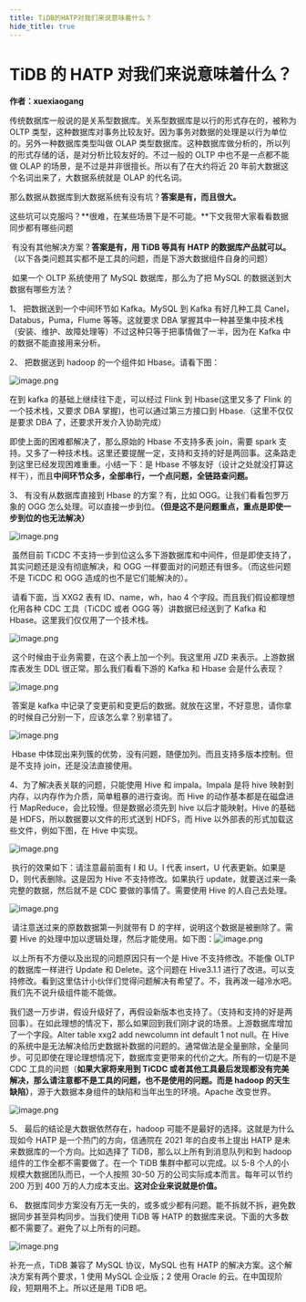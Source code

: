 ```yaml
---
title: TiDB的HATP对我们来说意味着什么？
hide_title: true
---
```


# TiDB 的 HATP 对我们来说意味着什么？

**作者：xuexiaogang**

传统数据库一般说的是关系型数据库。关系型数据库是以行的形式存在的，被称为 OLTP 类型，这种数据库对事务比较友好。因为事务对数据的处理是以行为单位的。另外一种数据库类型叫做 OLAP 类型数据库。这种数据库做分析的，所以列的形式存储的话，是对分析比较友好的。不过一般的 OLTP 中也不是一点都不能做 OLAP 的场景，是不过是并非很擅长。所以有了在大约将近 20 年前大数据这个名词出来了，大数据系统就是 OLAP 的代名词。

​ 那么数据从数据库到大数据系统有没有坑？**答案是有，而且很大。**

​ 这些坑可以克服吗？**很难，在某些场景下是不可能。**下文我带大家看看数据同步都有哪些问题

​ 有没有其他解决方案？**答案是有，用 TiDB 等具有 HATP 的数据库产品就可以。**（以下各类问题其实都不是工具的问题，而是下游大数据组件自身的问题）

​ 如果一个 OLTP 系统使用了 MySQL 数据库，那么为了把 MySQL 的数据送到大数据有哪些方法？

1、 把数据送到一个中间环节如 Kafka。MySQL 到 Kafka 有好几种工具 Canel，Databus，Puma，Flume 等等。这就要求 DBA 掌握其中一种甚至集中技术栈（安装、维护、故障处理等）不过这种只等于把事情做了一半，因为在 Kafka 中的数据不能直接用来分析。

2、 把数据送到 hadoop 的一个组件如 Hbase。请看下图：

![image.png](https://tidb-blog.oss-cn-beijing.aliyuncs.com/media/image-1647934285946.png)

在到 kafka 的基础上继续往下走，可以经过 Flink 到 Hbase(这里又多了 Flink 的一个技术栈，又要求 DBA 掌握)，也可以通过第三方接口到 Hbase.（这里不仅仅是要求 DBA 了，还要求开发介入协助完成）

即使上面的困难都解决了，那么原始的 Hbase 不支持多表 join，需要 spark 支持。又多了一种技术栈。这里还要提醒一定，支持和支持的好是两回事。这条路走到这里已经发现困难重重。小结一下：是 Hbase 不够友好（设计之处就没打算这样干），而且**中间环节众多，全部串行，一个点问题，全链路查问题。**

3、 有没有从数据库直接到 Hbase 的方案？有，比如 OGG。让我们看看包罗万象的 OGG 怎么处理。可以直接一步到位。**（但是这不是问题重点，重点是即使一步到位的也无法解决）**

![image.png](https://tidb-blog.oss-cn-beijing.aliyuncs.com/media/image-1647934346097.png)

​ 虽然目前 TiCDC 不支持一步到位这么多下游数据库和中间件，但是即使支持了，其实问题还是没有彻底解决，和 OGG 一样要面对的问题还有很多。（而这些问题不是 TiCDC 和 OGG 造成的也不是它们能解决的）。

​ 请看下面，当 XXG2 表有 ID、name，wh，hao 4 个字段。而且我们假设都理想化用各种 CDC 工具（TiCDC 或者 OGG 等）讲数据已经送到了 Kafka 和 Hbase。这里我们仅仅用了一个技术栈。

![image.png](https://tidb-blog.oss-cn-beijing.aliyuncs.com/media/image-1647934416283.png)

​ 这个时候由于业务需要，在这个表上加一个列。我这里用 JZD 来表示。上游数据库表发生 DDL 很正常。那么我们看看下游的 Kafka 和 Hbase 会是什么表现？

![image.png](https://tidb-blog.oss-cn-beijing.aliyuncs.com/media/image-1647934440863.png)

​ 答案是 kafka 中记录了变更前和变更后的数据。就放在这里，不好意思，请你拿的时候自己分别一下，应该怎么拿？别拿错了。

![image.png](https://tidb-blog.oss-cn-beijing.aliyuncs.com/media/image-1647934480425.png)

​ Hbase 中体现出来列簇的优势，没有问题，随便加列。而且支持多版本控制。但是不支持 join，还是没法直接使用。

4、为了解决表关联的问题，只能使用 Hive 和 impala。Impala 是将 hive 映射到内存，以内存作为介质，简单粗暴的进行查询。而 Hive 的动作基本都是在磁盘进行 MapReduce，会比较慢。但是数据必须先到 hive 以后才能映射。Hive 的基础是 HDFS，所以数据要以文件的形式送到 HDFS，而 Hive 以外部表的形式加载这些文件，例如下图，在 Hive 中实现。

![image.png](https://tidb-blog.oss-cn-beijing.aliyuncs.com/media/image-1647934553038.png)

​ 执行的效果如下：请注意最前面有 I 和 U。I 代表 insert，U 代表更新。如果是 D，则代表删除。这是因为 Hive 不支持修改。如果执行 update，就要送过来一条完整的数据，然后就不是 CDC 要做的事情了。需要使用 Hive 的人自己去处理。

![image.png](https://tidb-blog.oss-cn-beijing.aliyuncs.com/media/image-1647934578401.png)

​ 请注意送过来的原数数据第一列就带有 D 的字样，说明这个数据是被删除了。需要 Hive 的处理中加以逻辑处理，然后才能使用。如下图：![image.png](https://tidb-blog.oss-cn-beijing.aliyuncs.com/media/image-1647934603696.png)

​ 以上所有不方便以及出现的问题原因只有一个是 Hive 不支持修改。不能像 OLTP 的数据库一样进行 Update 和 Delete。这个问题在 Hive3.1.1 进行了改进。可以支持修改。看到这里估计小伙伴们觉得问题解决有希望了。不，我再泼一碰冷水吧。我们先不说升级组件能不能做。

​ 我们退一万步讲，假设升级好了，再假设新版本也支持了。（支持和支持的好是两回事）。在如此理想的情况下，那么如果回到我们刚才说的场景。上游数据库增加了一个字段。Alter table xxg2 add newcolumn int default 1 not null。在 Hive 的系统中是无法解决给历史数据补数据的问题的。通常做法是全量删除，全量同步。可见即使在理论理想情况下，数据库变更带来的代价之大。所有的一切是不是 CDC 工具的问题（**如果大家将来用到 TiCDC 或者其他工具最后发现都没有完美解决，那么请注意都不是工具的问题，也不是使用的问题。而是 hadoop 的天生缺陷）**，源于大数据本身组件的缺陷和当年出生的环境。Apache 改变世界。

![image.png](https://tidb-blog.oss-cn-beijing.aliyuncs.com/media/image-1647934721112.png)

5、 最后的结论是大数据依然存在，hadoop 可能不是最好的选择。这就是为什么现如今 HATP 是一个热门的方向，信通院在 2021 年的白皮书上提出 HATP 是未来数据库的一个方向。比如选择了 TiDB，那么以上所有到消息队列和到 hadoop 组件的工作全都不需要做了。在一个 TiDB 集群中都可以完成。以 5-8 个人的小规模大数据团队而已，一个人按照 30-50 万的公司实际成本而言。每年可以节约 200 万到 400 万的人力成本支出。**这对企业来说就是价值。**

6、 数据库同步方案没有万无一失的，或多或少都有问题。能不拆就不拆，避免数据同步甚至异构同步。当我们使用 TiDB 等 HATP 的数据库来说。下面的大多数都不需要了。避免了以上所有的问题。

![image.png](https://tidb-blog.oss-cn-beijing.aliyuncs.com/media/image-1647934769195.png)

补充一点，TiDB 兼容了 MySQL 协议，MySQL 也有 HATP 的解决方案。这个解决方案有两个要求，1 使用 MySQL 企业版；2 使用 Oracle 的云。在中国现阶段，短期用不上。所以还是用 TiDB 吧。
